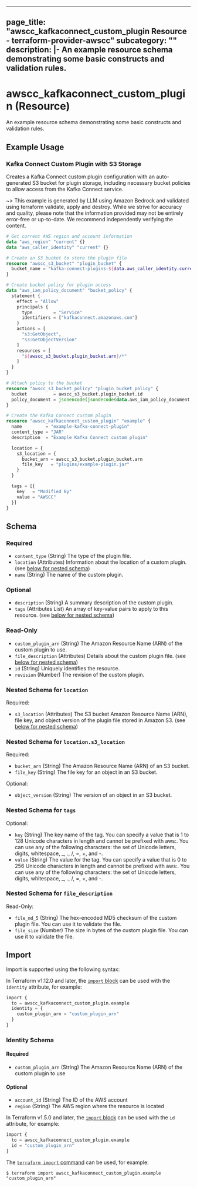 
---
page_title: "awscc_kafkaconnect_custom_plugin Resource - terraform-provider-awscc"
subcategory: ""
description: |-
  An example resource schema demonstrating some basic constructs and validation rules.
---

# awscc_kafkaconnect_custom_plugin (Resource)

An example resource schema demonstrating some basic constructs and validation rules.

## Example Usage

### Kafka Connect Custom Plugin with S3 Storage

Creates a Kafka Connect custom plugin configuration with an auto-generated S3 bucket for plugin storage, including necessary bucket policies to allow access from the Kafka Connect service.

~> This example is generated by LLM using Amazon Bedrock and validated using terraform validate, apply and destroy. While we strive for accuracy and quality, please note that the information provided may not be entirely error-free or up-to-date. We recommend independently verifying the content.

```terraform
# Get current AWS region and account information
data "aws_region" "current" {}
data "aws_caller_identity" "current" {}

# Create an S3 bucket to store the plugin file
resource "awscc_s3_bucket" "plugin_bucket" {
  bucket_name = "kafka-connect-plugins-${data.aws_caller_identity.current.account_id}-${data.aws_region.current.name}"
}

# Create bucket policy for plugin access
data "aws_iam_policy_document" "bucket_policy" {
  statement {
    effect = "Allow"
    principals {
      type        = "Service"
      identifiers = ["kafkaconnect.amazonaws.com"]
    }
    actions = [
      "s3:GetObject",
      "s3:GetObjectVersion"
    ]
    resources = [
      "${awscc_s3_bucket.plugin_bucket.arn}/*"
    ]
  }
}

# Attach policy to the bucket
resource "awscc_s3_bucket_policy" "plugin_bucket_policy" {
  bucket          = awscc_s3_bucket.plugin_bucket.id
  policy_document = jsonencode(jsondecode(data.aws_iam_policy_document.bucket_policy.json))
}

# Create the Kafka Connect custom plugin
resource "awscc_kafkaconnect_custom_plugin" "example" {
  name         = "example-kafka-connect-plugin"
  content_type = "JAR"
  description  = "Example Kafka Connect custom plugin"

  location = {
    s3_location = {
      bucket_arn = awscc_s3_bucket.plugin_bucket.arn
      file_key   = "plugins/example-plugin.jar"
    }
  }

  tags = [{
    key   = "Modified By"
    value = "AWSCC"
  }]
}
```

<!-- schema generated by tfplugindocs -->
## Schema

### Required

- `content_type` (String) The type of the plugin file.
- `location` (Attributes) Information about the location of a custom plugin. (see [below for nested schema](#nestedatt--location))
- `name` (String) The name of the custom plugin.

### Optional

- `description` (String) A summary description of the custom plugin.
- `tags` (Attributes List) An array of key-value pairs to apply to this resource. (see [below for nested schema](#nestedatt--tags))

### Read-Only

- `custom_plugin_arn` (String) The Amazon Resource Name (ARN) of the custom plugin to use.
- `file_description` (Attributes) Details about the custom plugin file. (see [below for nested schema](#nestedatt--file_description))
- `id` (String) Uniquely identifies the resource.
- `revision` (Number) The revision of the custom plugin.

<a id="nestedatt--location"></a>
### Nested Schema for `location`

Required:

- `s3_location` (Attributes) The S3 bucket Amazon Resource Name (ARN), file key, and object version of the plugin file stored in Amazon S3. (see [below for nested schema](#nestedatt--location--s3_location))

<a id="nestedatt--location--s3_location"></a>
### Nested Schema for `location.s3_location`

Required:

- `bucket_arn` (String) The Amazon Resource Name (ARN) of an S3 bucket.
- `file_key` (String) The file key for an object in an S3 bucket.

Optional:

- `object_version` (String) The version of an object in an S3 bucket.



<a id="nestedatt--tags"></a>
### Nested Schema for `tags`

Optional:

- `key` (String) The key name of the tag. You can specify a value that is 1 to 128 Unicode characters in length and cannot be prefixed with aws:. You can use any of the following characters: the set of Unicode letters, digits, whitespace, _, ., /, =, +, and -.
- `value` (String) The value for the tag. You can specify a value that is 0 to 256 Unicode characters in length and cannot be prefixed with aws:. You can use any of the following characters: the set of Unicode letters, digits, whitespace, _, ., /, =, +, and -.


<a id="nestedatt--file_description"></a>
### Nested Schema for `file_description`

Read-Only:

- `file_md_5` (String) The hex-encoded MD5 checksum of the custom plugin file. You can use it to validate the file.
- `file_size` (Number) The size in bytes of the custom plugin file. You can use it to validate the file.

## Import

Import is supported using the following syntax:

In Terraform v1.12.0 and later, the [`import` block](https://developer.hashicorp.com/terraform/language/import) can be used with the `identity` attribute, for example:

```terraform
import {
  to = awscc_kafkaconnect_custom_plugin.example
  identity = {
    custom_plugin_arn = "custom_plugin_arn"
  }
}
```

<!-- schema generated by tfplugindocs -->
### Identity Schema

#### Required

- `custom_plugin_arn` (String) The Amazon Resource Name (ARN) of the custom plugin to use

#### Optional

- `account_id` (String) The ID of the AWS account
- `region` (String) The AWS region where the resource is located

In Terraform v1.5.0 and later, the [`import` block](https://developer.hashicorp.com/terraform/language/import) can be used with the `id` attribute, for example:

```terraform
import {
  to = awscc_kafkaconnect_custom_plugin.example
  id = "custom_plugin_arn"
}
```

The [`terraform import` command](https://developer.hashicorp.com/terraform/cli/commands/import) can be used, for example:

```shell
$ terraform import awscc_kafkaconnect_custom_plugin.example "custom_plugin_arn"
```
